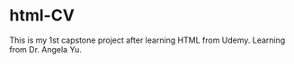 # html-CV
This is my 1st capstone project after learning HTML from Udemy. Learning from Dr. Angela Yu.
